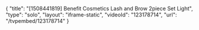 {
    "title": "[1508441819] Benefit Cosmetics Lash and Brow 2piece Set  Light",
    "type": "solo",
    "layout": "iframe-static",
    "videoId": "123178714",
    "url": "\/tvpembed\/123178714"
}